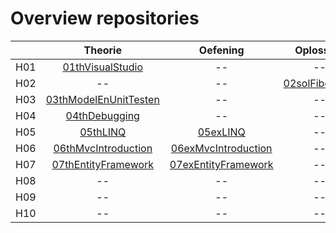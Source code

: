 # Overview repositories
|               | Theorie           | Oefening  | Oplossing|
| ------------- |:-------------:|:-----:|:-------:|
| H01 | [01thVisualStudio](https://github.com/WebIII/01thHelloVisualStudio.git) | -- |  -- |
| H02 | -- | -- |  [02solFibonacci](https://github.com/WebIII/02solFibonacci.git) |
| H03 | [03thModelEnUnitTesten](https://github.com/WebIII/03thModelEnUnitTesten.git) | -- | -- |
| H04 | [04thDebugging](https://github.com/WebIII/4thDebugging.git) | -- |  -- |
| H05 | [05thLINQ](https://github.com/WebIII/05thLinq) | [05exLINQ](https://github.com/WebIII/05exLinq) |  -- |
| H06 | [06thMvcIntroduction](https://github.com/WebIII/06thmvcintroduction) | [06exMvcIntroduction](https://github.com/WebIII/06exMvcIntroduction) |  -- |
| H07 | [07thEntityFramework](https://github.com/WebIII/07thEntityFramework) | [07exEntityFramework](https://github.com/WebIII/07exEntityFramework) |  -- |
| H08 | -- | -- |  -- |
| H09 | -- | -- |  -- |
| H10 | -- | -- |  -- |

